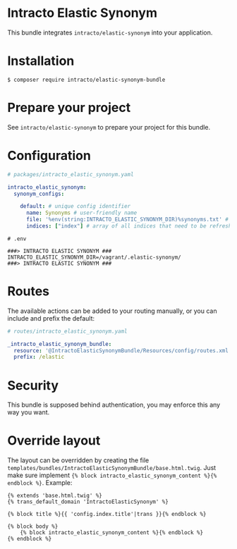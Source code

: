 Intracto Elastic Synonym
============

This bundle integrates `intracto/elastic-synonym` into your application.

Installation
============

```console
$ composer require intracto/elastic-synonym-bundle
```

Prepare your project
========================
See `intracto/elastic-synonym` to prepare your project for this bundle.

Configuration
=============

```yaml
# packages/intracto_elastic_synonym.yaml

intracto_elastic_synonym:
  synonym_configs:

    default: # unique config identifier 
      name: Synonyms # user-friendly name
      file: '%env(string:INTRACTO_ELASTIC_SYNONYM_DIR)%synonyms.txt' # absolute path to synonym file [only configs with valid files will be accessible]
      indices: ["index"] # array of all indices that need to be refreshed on change
```

```
# .env

###> INTRACTO ELASTIC SYNONYM ###
INTRACTO_ELASTIC_SYNONYM_DIR=/vagrant/.elastic-synonym/
###> INTRACTO ELASTIC SYNONYM ###
```
Routes
======
The available actions can be added to your routing manually, or you can include and prefix the default:
```yaml
# routes/intracto_elastic_synonym.yaml

_intracto_elastic_synonym_bundle:
  resource: '@IntractoElasticSynonymBundle/Resources/config/routes.xml'
  prefix: /elastic
```

Security
========
This bundle is supposed behind authentication, you may enforce this any way you want.


Override layout
===============
The layout can be overridden by creating the file `templates/bundles/IntractoElasticSynonymBundle/base.html.twig`.
Just make sure implement `{% block intracto_elastic_synonym_content %}{% endblock %}`.
Example:
```twig
{% extends 'base.html.twig' %}
{% trans_default_domain 'IntractoElasticSynonym' %}

{% block title %}{{ 'config.index.title'|trans }}{% endblock %}

{% block body %}
    {% block intracto_elastic_synonym_content %}{% endblock %}
{% endblock %}
```
